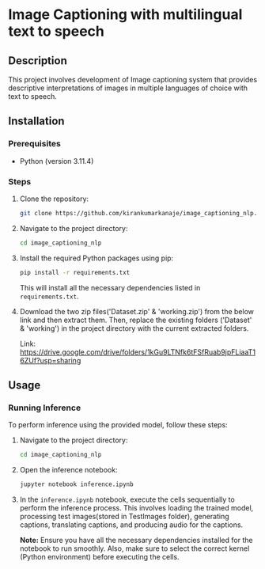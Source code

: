 # Image Captioning with multilingual text to speech

## Description

This project involves development of Image captioning system that provides descriptive interpretations of images in multiple languages of choice with text to speech. 

## Installation

### Prerequisites
- Python (version 3.11.4)

### Steps
1. Clone the repository:
    ```bash
    git clone https://github.com/kirankumarkanaje/image_captioning_nlp.git
    ```

2. Navigate to the project directory:
    ```bash
    cd image_captioning_nlp
    ```

3. Install the required Python packages using pip:
    ```bash
    pip install -r requirements.txt
    ```

   This will install all the necessary dependencies listed in `requirements.txt`.

4. Download the two zip files('Dataset.zip' & 'working.zip') from the below link and then extract them. Then, replace the existing folders ('Dataset' & 'working') in the project directory with the current extracted folders.
   
   Link: https://drive.google.com/drive/folders/1kGu9LTNfk6tFSfRuab9jpFLiaaT16ZUf?usp=sharing

## Usage

### Running Inference

To perform inference using the provided model, follow these steps:

1. Navigate to the project directory:
    ```bash
    cd image_captioning_nlp
    ```

2. Open the inference notebook:
    ```bash
    jupyter notebook inference.ipynb
    ```
3. In the `inference.ipynb` notebook, execute the cells sequentially to perform the inference process. This involves loading the trained model, processing test images(stored in TestImages folder), generating captions, translating captions, and producing audio for the captions.
   
    **Note:** Ensure you have all the necessary dependencies installed for the notebook to run smoothly. Also, make sure to select the correct kernel (Python environment) before executing the cells.
